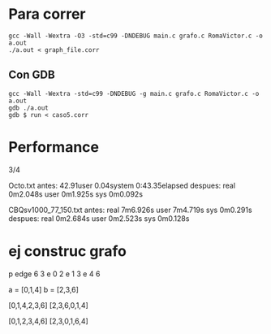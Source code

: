 # Para correr

```
gcc -Wall -Wextra -O3 -std=c99 -DNDEBUG main.c grafo.c RomaVictor.c -o a.out
./a.out < graph_file.corr
```

## Con GDB
```
gcc -Wall -Wextra -std=c99 -DNDEBUG -g main.c grafo.c RomaVictor.c -o a.out
gdb ./a.out
gdb $ run < caso5.corr
```


# Performance
3/4

Octo.txt
antes: 42.91user 0.04system 0:43.35elapsed
despues:
real	0m2.048s
user	0m1.925s
sys	0m0.092s

CBQsv1000_77_150.txt
antes:
real	7m6.926s
user	7m4.719s
sys	0m0.291s
despues:
real	0m2.684s
user	0m2.523s
sys	0m0.128s



# ej construc grafo
p edge 6 3
e 0 2
e 1 3
e 4 6


a = [0,1,4]
b = [2,3,6]

[0,1,4,2,3,6]
[2,3,6,0,1,4]


[0,1,2,3,4,6]
[2,3,0,1,6,4]
